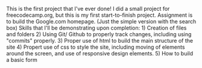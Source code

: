 This is the first project that I've ever done!
I did a small project for freecodecamp.org, but this is my first start-to-finish project.
Assignment is to build the Google.com homepage.  (Just the simple version with the search box)
Skills that I'll be demonstrating upon completion:
    1) Creation of files and folders
    2) Using Git/ Github to properly track changes, including using "commits" properly.
    3) Proper use of html to build the main structure of the site
    4) Propert use of css to style the site, including moving of elements around the screen, and use of responsive design elements.
    5) How to build a basic form 